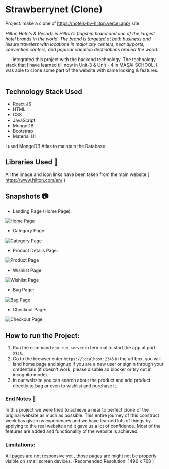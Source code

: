 # Strawberrynet (Clone)

Project: make a clone of https://hotels-by-hilton.vercel.app/ site

_Hilton Hotels & Resorts is Hilton's flagship brand and one of the largest hotel brands in the world. The brand is targeted at both business and leisure travelers with locations in major city centers, near airports, convention centers, and popular vacation destinations around the world._

&nbsp;&nbsp;&nbsp;&#160;I integrated this project with the backend technology. The technology stack that I have learned till now in Unit-3 & Unit - 4 in MASAI SCHOOL, I was able to clone some part of the website with same looking & features. <br><br>

## Technology Stack Used

- React JS
- HTML
- CSS
- JavaScript
- MongoDB
- Bootstrap
- Material UI

I used MongoDB Atlas to maintain the Database.

## Libraries Used 🌟

All the image and icon links have been taken from the main website ( https://www.hilton.com/en/ )

## Snapshots 📷

- Landing Page (Home Page):

![Home Page](https://user-images.githubusercontent.com/81949743/131253226-bbd5fc26-fcc7-4ce4-a4da-937dc6a2a784.png)

- Category Page:

![Category Page](https://user-images.githubusercontent.com/35700009/129468620-f8ec0d8d-5878-4eb1-adb9-318a0fee9006.png)

- Product Details Page:

![Product Page](https://user-images.githubusercontent.com/35700009/129468634-5a6aaed9-316c-42c3-a2b0-82eec59a20ce.png)

- Wishlist Page:

![Wishlist Page](https://user-images.githubusercontent.com/35700009/129468664-045f9e71-3e68-4002-a2c7-5a895b9b265e.png)

- Bag Page:

![Bag Page](https://user-images.githubusercontent.com/81949743/131253266-a3882ffd-dcbf-4717-b366-b294ba2afe76.png)

- Checkout Page:

![Checkout Page](https://user-images.githubusercontent.com/35700009/129468699-71e1556a-0c7c-48b3-a5cf-42b0135686e1.png)

## How to run the Project:

1. Run the command `npm run server` in terminal to start the app at port `2345`.
2. Go to the browser enter `https://localhost:2345` in the url box, you will land home page and signup if you are a new user or signin through your credentials (if doesn't work, please disable ad blocker or try out in incognito mode).
3. In our website you can search about the product and add product directly to bag or even to wishlist and purchase it.

### End Notes 📑

In this project we were tried to achieve a near to perfect clone of the original website as much as possible. This entire journey of this construct week has given us experiences and we have learned lots of things by applying to the real website and it gave us a lot of confidence. Most of the features are added and functionality of the website is achieved.

### Limitations:

All pages are not responsive yet , those pages are might not be properly visible on small screen devices.
(Recomended Resolution: 1496 x 768 )
